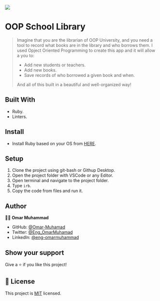![](https://img.shields.io/badge/Microverse-blueviolet)
# OOP School Library

> Imagine that you are the librarian of OOP University, and you need a tool to record what books are in the library and who borrows them. I used Opject Oriented Programming to create this app and it will allow a you to:
>- Add new students or teachers.
>- Add new books.
>- Save records of who borrowed a given book and when.
>
>And all of this built in a beautiful and well-organized way!

## Built With

- Ruby.
- Linters.

## Install

- Install Ruby based on your OS from [HERE](https://www.ruby-lang.org/en/downloads/).

## Setup

1. Clone the project using git-bash or Githup Desktop.
2. Open the project folder with VSCode or any Editor.
3. Open terminal and navigate to the project folder.
4. Type `irb`.
5. Copy the code from files and run it.

## Author

👨‍💻 **Omar Muhammad**

- GitHub: [@Omar-Muhamad](https://github.com/Omar-Muhamad)
- Twitter: [@Eng_OmarMuhamad](https://twitter.com/Eng_OmarMuhamad)
- LinkedIn: [@eng-omarmuhammad](https://www.linkedin.com/in/eng-omarmuhammad/)

## Show your support

Give a ⭐️ if you like this project!
## 📝 License

This project is [MIT](./MIT.md) licensed.
